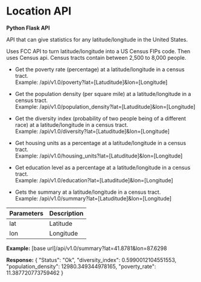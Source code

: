 # Location API

**Python Flask API**

API that can give statistics for any latitude/longitude in the United States.

Uses FCC API to turn latitude/longitude into a US Census FIPs code. Then uses Census api. Census tracts contain between 2,500 to 8,000 people.

* Get the poverty rate (percentage) at a latitude/longitude in a census tract.  
Example:
/api/v1.0/poverty?lat=[Latuditude]&lon=[Longitude]

* Get the population density (per square mile) at a latitude/longitude in a census tract.  
Example:
/api/v1.0/population_density?lat=[Latuditude]&lon=[Longitude]

* Get the diversity index (probability of two people being of a different race) at a latitude/longitude in a census tract.  
Example:
/api/v1.0/diversity?lat=[Latuditude]&lon=[Longitude]

* Get housing units as a percentage at a latitude/longitude in a census tract.  
Example:
/api/v1.0/housing_units?lat=[Latuditude]&lon=[Longitude]

* Get education level as a percentage at a latitude/longitude in a census tract.  
Example:
/api/v1.0/education?lat=[Latuditude]&lon=[Longitude]

* Gets the summary at a latitude/longitude in a census tract.  
Example:
/api/v1.0/summary?lat=[Latuditude]&lon=[Longitude]

|Parameters|Description|
|-----|-----------|
|lat	|Latitude	  |
|lon	|Longitude  |

**Example:**
[base url]/api/v1.0/summary?lat=41.8781&lon=87.6298

**Response:**
{
  "Status": "Ok", 
  "diversity_index": 0.5990012104551553, 
  "population_density": 12980.349344978165, 
  "poverty_rate": 11.387720773759462
}